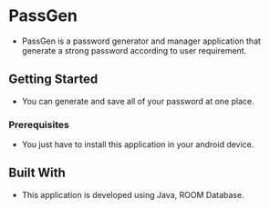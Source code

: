 # PassGen
* PassGen is a password generator and manager application that generate a strong password according to user requirement.

## Getting Started
* You can generate and save all of your password at one place.

### Prerequisites
* You just have to install this application in your android device.

## Built With
* This application is developed using Java, ROOM Database.